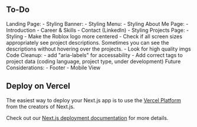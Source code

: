 ## To-Do
Landing Page:
    - Styling
Banner:
    - Styling
Menu:
    - Styling
About Me Page:
    - Introduction
    - Career & Skills
    - Contact (LinkedIn)
    - Styling
Projects Page:
    - Styling
        - Make the Roblox logo more centered
        - Check if all screen sizes appropriately see project descriptions. Sometimes you can see the descriptions without hovering over the projects.
        - Look for high quality imgs
Code Cleanup:
    - add "aria-labels" for accessability
    - Add correct tags to project data (coding language, project type, under development)
Future Considerations:
    - Footer
    - Mobile View

## Deploy on Vercel

The easiest way to deploy your Next.js app is to use the [Vercel Platform](https://vercel.com/new?utm_medium=default-template&filter=next.js&utm_source=create-next-app&utm_campaign=create-next-app-readme) from the creators of Next.js.

Check out our [Next.js deployment documentation](https://nextjs.org/docs/app/building-your-application/deploying) for more details.